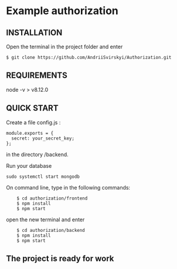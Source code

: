 Example authorization
=============================

INSTALLATION
------------
Open the terminal in the project folder and enter

    $ git clone https://github.com/AndriiSvirskyi/Authorization.git

REQUIREMENTS
------------
node -v > v8.12.0

QUICK START
-----------
Сreate a file config.js :
```
module.exports = {
  secret: your_secret_key;
};
```
in the directory  /backend.

Run your database

    sudo systemctl start mongodb
    

On command line, type in the following commands:
        
        $ cd authorization/frontend
        $ npm install
        $ npm start

open the new terminal and enter

        $ cd authorization/backend
        $ npm install
        $ npm start

The project is ready for work
------------

